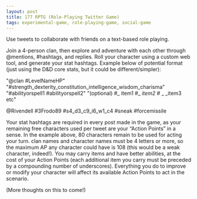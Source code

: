 ```yaml
---
layout: post
title: 177 RPTG (Role-Playing Twitter Game)
tags: experimental-game, role-playing-game, social-game
---
```

Use tweets to collaborate with friends on a text-based role playing.

Join a 4-person clan, then explore and adventure with each other through @mentions, #hashtags, and replies.  Roll your character using a custom web tool, and generate your stat hashtags.  Example below of potential format (just using the D&D core stats, but it could be different/simpler):

"@clan #LevelNameHP"
"#strength_dexterity_constitution_intelligence_wisdom_charisma"
"#abilityorspell1 #abilityorspell2"
"(optional) #_ item1 #_ _item2 #_ _ _item3 etc"

@Rivendell #3Frodo89 #s4_d3_c9_i6_w1_c4 #sneak #forcemissile

Your stat hashtags are required in every post made in the game, as your remaining free characters used per tweet are your “Action Points” in a sense.  In the example above, 80 characters remain to be used for acting your turn.  clan names and character names must be 4 letters or more, so the maximum AP any character could have is 108 (this would be a weak character, indeed!).   You may carry items and have better abilities, at the cost of your Action Points (each additional item you carry must be preceded by a compounding number of underscores).  Everything you do to improve or modify your character will affect its available Action Points to act in the scenario.

(More thoughts on this to come!)

